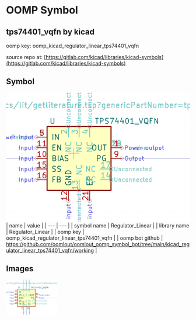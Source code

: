 # OOMP Symbol  
## tps74401_vqfn  by kicad  
  
oomp key: oomp_kicad_regulator_linear_tps74401_vqfn  
  
source repo at: [https://gitlab.com/kicad/libraries/kicad-symbols](https://gitlab.com/kicad/libraries/kicad-symbols)  
## Symbol  
  
[![working.png](working_600.png)](working.png)  
| name | value | 
| --- | --- | 
| symbol name | Regulator_Linear | 
| library name | Regulator_Linear | 
| oomp key | oomp_kicad_regulator_linear_tps74401_vqfn | 
| oomp bot github | https://github.com/oomlout/oomlout_oomp_symbol_bot/tree/main/kicad_regulator_linear_tps74401_vqfn/working | 
## Images  
  
[![working.png](working_140.png)](working.png)  
